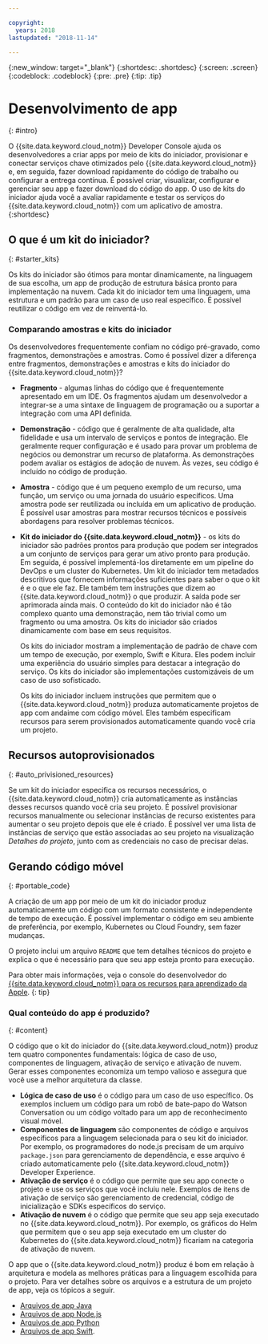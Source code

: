 ```yaml
---

copyright:
  years: 2018
lastupdated: "2018-11-14"

---
```

{:new_window: target="_blank"}
{:shortdesc: .shortdesc}
{:screen: .screen}
{:codeblock: .codeblock}
{:pre: .pre}
{:tip: .tip}

# Desenvolvimento de app
{: #intro}

O {{site.data.keyword.cloud_notm}} Developer Console ajuda os desenvolvedores a criar apps por meio de kits do iniciador, provisionar e conectar serviços chave otimizados pelo {{site.data.keyword.cloud_notm}} e, em seguida, fazer download rapidamente do código de trabalho ou configurar a entrega contínua. É possível criar, visualizar, configurar e gerenciar seu app e fazer download do código do app. O uso de kits do iniciador ajuda você a avaliar rapidamente e testar os serviços do {{site.data.keyword.cloud_notm}} com um aplicativo de amostra.
{:shortdesc}

## O que é um kit do iniciador?
{: #starter_kits}

Os kits do iniciador são ótimos para montar dinamicamente, na linguagem de sua escolha, um app de produção de estrutura básica pronto para implementação na nuvem. Cada kit do iniciador tem uma linguagem, uma estrutura e um padrão para um caso de uso real específico. É possível reutilizar o código em vez de reinventá-lo.

### Comparando amostras e kits do iniciador

Os desenvolvedores frequentemente confiam no código pré-gravado, como fragmentos, demonstrações e amostras. Como é possível dizer a diferença entre fragmentos, demonstrações e amostras e kits do iniciador do {{site.data.keyword.cloud_notm}}?

* **Fragmento** - algumas linhas do código que é frequentemente apresentado em um IDE. Os fragmentos ajudam um desenvolvedor a integrar-se a uma sintaxe de linguagem de programação ou a suportar a integração com uma API definida.

* **Demonstração** - código que é geralmente de alta qualidade, alta fidelidade e usa um intervalo de serviços e pontos de integração. Ele geralmente requer configuração e é usado para provar um problema de negócios ou demonstrar um recurso de plataforma. As demonstrações podem avaliar os estágios de adoção de nuvem. Às vezes, seu código é incluído no código de produção.

* **Amostra** - código que é um pequeno exemplo de um recurso, uma função, um serviço ou uma jornada do usuário específicos. Uma amostra pode ser reutilizada ou incluída em um aplicativo de produção. É possível usar amostras para mostrar recursos técnicos e possíveis abordagens para resolver problemas técnicos.

* **Kit do iniciador do {{site.data.keyword.cloud_notm}}** - os kits do iniciador são padrões prontos para produção que podem ser integrados a um conjunto de serviços para gerar um ativo pronto para produção. Em seguida, é possível implementá-los diretamente em um pipeline do DevOps e um cluster do Kubernetes. Um kit do iniciador tem metadados descritivos que fornecem informações suficientes para saber o que o kit é e o que ele faz. Ele também tem instruções que dizem ao {{site.data.keyword.cloud_notm}} o que produzir. A saída pode ser aprimorada ainda mais. O conteúdo do kit do iniciador não é tão complexo quanto uma demonstração, nem tão trivial como um fragmento ou uma amostra. Os kits do iniciador são criados dinamicamente com base em seus requisitos.

  Os kits do iniciador mostram a implementação de padrão de chave com um tempo de execução, por exemplo, Swift e Kitura. Eles podem incluir uma experiência do usuário simples para destacar a integração do serviço. Os kits do iniciador são implementações customizáveis de um caso de uso sofisticado.

  Os kits do iniciador incluem instruções que permitem que o {{site.data.keyword.cloud_notm}} produza automaticamente projetos de app com andaime com código móvel. Eles também especificam recursos para serem provisionados automaticamente quando você cria um projeto.

## Recursos autoprovisionados
{: #auto_privisioned_resources}

Se um kit do iniciador especifica os recursos necessários, o {{site.data.keyword.cloud_notm}} cria automaticamente as instâncias desses recursos quando você cria seu projeto. É possível provisionar recursos manualmente ou selecionar instâncias de recurso existentes para aumentar o seu projeto depois que ele é criado. É possível ver uma lista de instâncias de serviço que estão associadas ao seu projeto na visualização *Detalhes do projeto*, junto com as credenciais no caso de precisar delas.

## Gerando código móvel
{: #portable_code}

A criação de um app por meio de um kit do iniciador produz automaticamente um código com um formato consistente e independente de tempo de execução. É possível implementar o código em seu ambiente de preferência, por exemplo, Kubernetes ou Cloud Foundry, sem fazer mudanças.

O projeto inclui um arquivo `README` que tem detalhes técnicos do projeto e explica o que é necessário para que seu app esteja pronto para execução.

Para obter mais informações, veja o console do desenvolvedor do [{{site.data.keyword.cloud_notm}} para os recursos para aprendizado da Apple](https://cloud.ibm.com/developer/appledevelopment/learning-resources).
{: tip}

### Qual conteúdo do app é produzido?
{: #content}

O código que o kit do iniciador do {{site.data.keyword.cloud_notm}} produz tem quatro componentes fundamentais: lógica de caso de uso, componentes de linguagem, ativação de serviço e ativação de nuvem. Gerar esses componentes economiza um tempo valioso e assegura que você use a melhor arquitetura da classe.

* **Lógica de caso de uso** é o código para um caso de uso específico. Os exemplos incluem um código para um robô de bate-papo do Watson Conversation ou um código voltado para um app de reconhecimento visual móvel.
* **Componentes de linguagem** são componentes de código e arquivos específicos para a linguagem selecionada para o seu kit do iniciador. Por exemplo, os programadores do node.js precisam de um arquivo `package.json` para gerenciamento de dependência, e esse arquivo é criado automaticamente pelo {{site.data.keyword.cloud_notm}} Developer Experience.
* **Ativação de serviço** é o código que permite que seu app conecte o projeto e use os serviços que você incluiu nele. Exemplos de itens de ativação de serviço são gerenciamento de credencial, código de inicialização e SDKs específicos do serviço.
* **Ativação de nuvem** é o código que permite que seu app seja executado no {{site.data.keyword.cloud_notm}}. Por exemplo, os gráficos do Helm que permitem que o seu app seja executado em um cluster do Kubernetes do {{site.data.keyword.cloud_notm}} ficariam na categoria de ativação de nuvem.

O app que o {{site.data.keyword.cloud_notm}} produz é bom em relação à arquitetura e modela as melhores práticas para a linguagem escolhida para o projeto. Para ver detalhes sobre os arquivos e a estrutura de um projeto de app, veja os tópicos a seguir.

* [Arquivos de app Java](/docs/apps/projects/java_project_contents.html)
* [Arquivos de app Node.js](/docs/apps/projects/node_project_contents.html)
* [Arquivos de app Python](/docs/apps/projects/python_project_contents.html)
* [Arquivos de app Swift](/docs/apps/projects/swift_project_contents.html).
